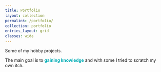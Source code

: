 ```yaml
---
title: Portfolio
layout: collection
permalink: /portfolio/
collection: portfolio
entries_layout: grid
classes: wide
---
```


Some of my hobby projects. 

The main goal is to <b style="color:#00adb5">gaining knowledge</b> and with some I tried to scratch my own itch.

<figure class="align-center" style="display:none">
  <img src="/assets/images/portfolio/portfolio.jpg">
</figure>